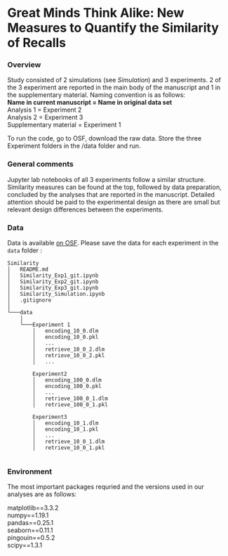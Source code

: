 # Great Minds Think Alike: New Measures to Quantify the Similarity of Recalls <br>

### __Overview__

Study consisted of 2 simulations (see *Simulation*) and 3 experiments. 2 of the 3 experiment are reported in the main body of the manuscript and 1 in the supplementary material. Naming convention is as follows:<br>
__Name in current manuscript = Name in original data set__<br>
Analysis 1 = Experiment 2<br>
Analysis 2 = Experiment 3 <br>
Supplementary material = Experiment 1<br>

To run the code, go to OSF, download the raw data. Store the three Experiment folders in the /data folder and run.

### __General comments__

Jupyter lab notebooks of all 3 experiments follow a similar structure. Similarity measures can be found at the top, followed by data preparation, concluded by the analyses that are reported in the manuscript. Detailed attention should be paid to the experimental design as there are small but relevant design differences between the experiments.


### __Data__

Data is available [on OSF](https://osf.io/cdfm7/). Please save the data for each experiment in the `data` folder :

```
Similarity
│   README.md
│   Similarity_Exp1_git.ipynb
│   Similarity_Exp2_git.ipynb
│   Similarity_Exp3_git.ipynb
│   Similarity_Simulation.ipynb
│   .gitignore
│
└───data
    │
    └───Experiment 1
        │   encoding_10_0.dlm
        │   encoding_10_0.pkl
        │   ...
        │   retrieve_10_0_2.dlm
        │   retrieve_10_0_2.pkl
        │   ...
    
        Experiment2
        │   encoding_100_0.dlm
        │   encoding_100_0.pkl
        │   ...
        │   retrieve_100_0_1.dlm
        │   retrieve_100_0_1.pkl
   
        Experiment3
        │   encoding_10_1.dlm
        │   encoding_10_1.pkl
        │   ...
        │   retrieve_10_0_1.dlm
        │   retrieve_10_0_1.pkl


```

### __Environment__
The most important packages requried and the versions used in our analyses are as follows:

matplotlib==3.3.2\
numpy==1.19.1\
pandas==0.25.1\
seaborn==0.11.1\
pingouin==0.5.2\
scipy==1.3.1
